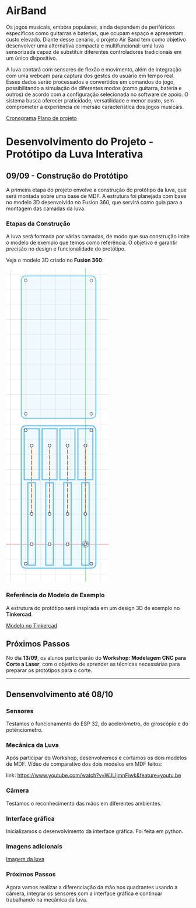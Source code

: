 # AirBand
Os jogos musicais, embora populares, ainda dependem de periféricos específicos como guitarras e baterias, que ocupam espaço e apresentam custo elevado. Diante desse cenário, o projeto Air Band tem como objetivo desenvolver uma alternativa compacta e multifuncional: uma luva sensorizada capaz de substituir diferentes controladores tradicionais em um único dispositivo.

A luva contará com sensores de flexão e movimento, além de integração com uma webcam para captura dos gestos do usuário em tempo real. Esses dados serão processados e convertidos em comandos do jogo, possibilitando a simulação de diferentes modos (como guitarra, bateria e outros) de acordo com a configuração selecionada no software de apoio. O sistema busca oferecer praticidade, versatilidade e menor custo, sem comprometer a experiência de imersão característica dos jogos musicais.


[Cronograma](https://docs.google.com/spreadsheets/d/1t47Ufq2zki0159EHYryou9m896qojC0YicFVhhZcW6Q/edit?usp=sharing)
[Plano de projeto](imgs/PP_AirBand.pdf)
# Desenvolvimento do Projeto - Protótipo da Luva Interativa

## 09/09 - Construção do Protótipo

A primeira etapa do projeto envolve a construção do protótipo da luva, que será montada sobre uma base de MDF. A estrutura foi planejada com base no modelo 3D desenvolvido no Fusion 360, que servirá como guia para a montagem das camadas da luva.

### Etapas da Construção

A luva será formada por várias camadas, de modo que sua construção imite o modelo de exemplo que temos como referência. O objetivo é garantir precisão no design e funcionalidade do protótipo. 

Veja o modelo 3D criado no **Fusion 360**:

![Protótipo Fusion](imgs/fusion.png)

### Referência do Modelo de Exemplo

A estrutura do protótipo será inspirada em um design 3D de exemplo no **Tinkercad**.

[Modelo no Tinkercad](https://www.tinkercad.com/things/4D4zS8COB8K-shiny-kup-fyyran/edit?returnTo=https%3A%2F%2Fwww.tinkercad.com%2Fdashboard&sharecode=UVHHCoMKiPKIRVZKPQqXZzOaWMGkzx-22mJVrR5R0As)

## Próximos Passos

No dia **13/09**, os alunos participarão do **Workshop: Modelagem CNC para Corte a Laser**, com o objetivo de aprender as técnicas necessárias para preparar os protótipos para o corte.

---
## Densenvolvimento até 08/10

### Sensores
Testamos o funcionamento do ESP 32, do acelerômetro, do giroscópio e do potênciometro. 

### Mecânica da Luva
Após participar do Workshop, desenvolvemos e cortamos os dois modelos de MDF.
Vídeo de comparativo dos dois modelos em MDF feitos:

link: https://www.youtube.com/watch?v=WJLIjmnFiwk&feature=youtu.be

### Câmera
Testamos o reconhecimento das mãos em diferentes ambientes.

### Interface gráfica 
Inicializamos o desenvolvimento da interface gráfica. Foi feita em python.  


### Imagens adicionais
[Imagem da luva](imgs/PP_AirBand.pdf)

### Próximos Passos
Agora vamos realizar a diferenciação da mão nos quadrantes usando a câmera, integrar os sensores com a interface gráfica e continuar trabalhando na mecânica da luva.






